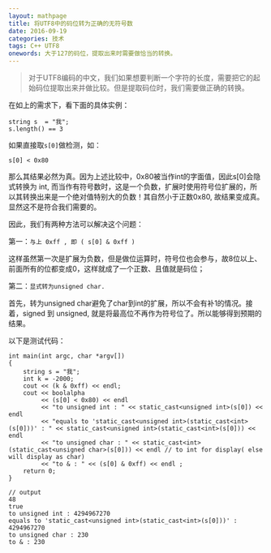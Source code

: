 ```yaml
---
layout: mathpage
title: 将UTF8中的码位转为正确的无符号数
date: 2016-09-19
categories: 技术 
tags: C++ UTF8
onewords: 大于127的码位，提取出来时需要做恰当的转换。
---
```

> 对于UTF8编码的中文，我们如果想要判断一个字符的长度，需要把它的起始码位提取出来并做比较。但是提取码位时，我们需要做正确的转换。

在如上的需求下，看下面的具体实例： 

    string s  = "我";
    s.length() == 3

如果直接取`s[0]`做检测，如：

    s[0] < 0x80

那么其结果必然为真。因为上述比较中，0x80被当作int的字面值，因此s[0]会隐式转换为 int, 而当作有符号数时，这是一个负数，扩展时使用符号位扩展的，所以其转换出来是一个绝对值特别大的负数！其自然小于正数0x80, 故结果变成真。显然这不是符合我们需要的。

因此，我们有两种方法可以解决这个问题：

第一：`与上 0xff , 即 ( s[0] & 0xff )`

这样虽然第一次是扩展为负数，但是做位运算时，符号位也会参与，故8位以上、前面所有的位都变成0，这样就成了一个正数、且值就是码位；

第二：`显式转为unsigned char.`

首先，转为unsigned char避免了char到int的扩展，所以不会有补1的情况。接着，signed 到 unsigned, 就是将最高位不再作为符号位了。所以能够得到预期的结果。

以下是测试代码：

    int main(int argc, char *argv[])
    {
        string s = "我";
        int k = -2000;
        cout << (k & 0xff) << endl;
        cout << boolalpha
             << (s[0] < 0x80) << endl
             << "to unsigned int : " << static_cast<unsigned int>(s[0]) << endl
             << "equals to 'static_cast<unsigned int>(static_cast<int>(s[0]))' : " << static_cast<unsigned int>(static_cast<int>(s[0])) << endl
             << "to unsigned char : " << static_cast<int>(static_cast<unsigned char>(s[0])) << endl // to int for display( else will display as char)
             << "to & : " << (s[0] & 0xff) << endl ;
        return 0;
    }

    // output
    48
    true
    to unsigned int : 4294967270
    equals to 'static_cast<unsigned int>(static_cast<int>(s[0]))' : 4294967270
    to unsigned char : 230
    to & : 230